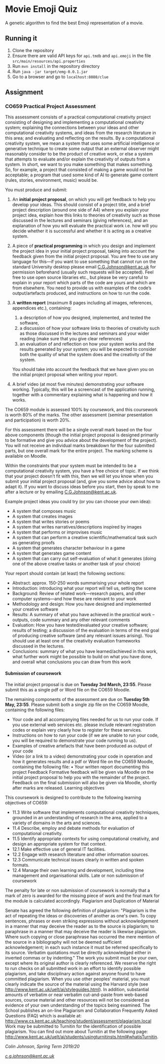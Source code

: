 # Movie Emoji Quiz
A genetic algorithm to find the best Emoji representation of a movie.

## Running it
1. Clone the repository
2. Ensure there are valid API keys for `api.tmdb` and `api.emoji` in the file `src/main/resources/api.properties`
3. Run `mvn install` in the repository directory
4. Run `java -jar target/emg-0.0.1.jar`
5. Go to a browser and go to `localhost:8080/clue`

## Assignment

### CO659 Practical Project Assessment
This assessment consists of a practical computational creativity project consisting of designing and implementing a computational creativity system; explaining the connections between your ideas and other computational creativity systems, and ideas from the research literature in this area; and evaluating and reflecting on the results. By a computational creativity system, we mean a system that uses some artificial intelligence or generative technique to create some output that an external observer might reasonably consider to be the product of creative work, or else a system that attempts to evaluate and/or explain the creativity of outputs from a system. In short, we want to you make something that makes something. So, for example, a project that consisted of making a game would not be acceptable; a program that used some kind of AI to generate game content (rules, stories, environment, music) would be.

You must produce and submit: 

1. An **initial project proposal**, on which you will get feedback to help you develop your ideas. This should consist of a project title, and a brief project description (around one side of A4) where you explain your project idea, explain how this links to theories of creativity such as those discussed in the lectures and seminars (giving references), and an explanation of how you will evaluate the practical work i.e. how will you decide whether it is successful and whether it is acting as a creative system.
2. A piece of **practical programming** in which you design and implement the project idea in your initial project proposal, taking into account the feedback given from the initial project proposal. You are free to use any language for this—if you want to use something that cannot run on the standard University desktop please email C.G.Johnson@kent.ac.uk for permission beforehand (usually such requests will be accepted). Feel free to use open source libraries etc., but please be very careful to explain in your report which parts of the code are yours and which are from elsewhere. You need to provide us with examples of the code’s output/artefacts produced, and instructions on how to run the code. 
3. A **written report** (maximum 8 pages including all images, references, appendices etc.), containing:
    
    1. a description of how you designed, implemented, and tested the software, 
    1. a discussion of how your software links to theories of creativity such as those discussed in the lectures and seminars and your wider reading (make sure that you give clear references)
    1. an evaluation of and reflection on how your system works and the results generated by your system; you will be expected to consider both the quality of what the system does and the creativity of the system.
    
    You should take into account the feedback that we have given you on the initial project proposal when writing your report. 

4. A brief video (at most five minutes) demonstrating your software working. Typically, this will be a screencast of the application running, together with a commentary explaining what is happening and how it works.

The CO659 module is assessed 100% by coursework, and this coursework is worth 80% of the marks. The other assessment (seminar presentation and participation) is worth 20%.
 
For this assessment there will be a single overall mark based on the four above components (though the initial project proposal is designed primarily to be formative and give you advice about the development of the project). You will not receive an individual marks breakdown for the four submitted parts, but one overall mark for the entire project. The marking scheme is available on Moodle.

Within the constraints that your system must be intended to be a computational creativity system, you have a free choice of topic. If we think that your project doesn’t fit with this, then we will let you know when you submit your initial project proposal (and, give you some advice about how to adapt it). If you want to discuss ideas before you start, then by speak to me after a lecture or by emailing [C.G.Johnson@kent.ac.uk](mailto:C.G.Johnson@kent.ac.uk "Email C G Johnson").

Example project ideas you could try (or you can choose your own idea):

- A system that composes music
- A system that creates images
- A system that writes stories or poems
- A system that writes narratives/descriptions inspired by images
- A system that performs or improvises music 
- A system that can perform a creative scientific/mathematical task such as generating proofs
- A system that generates character behaviour in a game
- A system that generates game content
- A system that can carry out self-evaluation of what it generates (doing one of the above creative tasks or another task of your choice)

Your report should contain (at least) the following sections:
- Abstract: approx. 150-250 words summarising your whole report
- Introduction: introducing what your report will tell us, setting the scene
- Background: Review of related work—research papers, and other computer systems—and how these are relevant to your work
- Methodology and design: How you have designed and implemented your creative software
- Results: A summary of what you have achieved in the practical work – outputs, code summary and any other relevant comments
- Evaluation: How you have tested/evaluated your creative software; results of testing; a discussion of the evaluation in terms of the end goal of producing creative software (and any relevant issues arising). You should use at least one of the creativity evaluation frameworks discussed in the lectures.
- Conclusions: summary of what you have learned/achieved in this work, what further work might be possible to build on what you have done, and overall what conclusions you can draw from this work

#### Submission of coursework

The initial project proposal is due on **Tuesday 3rd March, 23:55**. Please submit this as a single pdf or Word file on the CO659 Moodle.

The remaining components of the assessment are due on **Tuesday 5th May, 23:55**. Please submit both a single zip file on the CO659 Moodle, containing the following files:

- Your code and all accompanying files needed for us to run your code. If you use external web services etc. please include relevant registration codes or explain very clearly how to register for these services. 
- Instructions on how to run your code (if we are unable to run your code, you will be required to demonstrate your code running to us). 
- Examples of creative artefacts that have been produced as output of your code
- Video (or a link to a video) demonstrating your code in operation and how it generates results
and a pdf or Word file on the CO659 Moodle, containing the following file:
    • Your written report documenting this project
Feedback
Formative feedback will be given via Moodle on the initial project proposal to help you with the remainder of the project. Feedback on the final submission will also be given via Moodle, shortly after marks are released.
Learning objectives

This coursework is designed to contribute to the following learning objectives of CO659:
- 11.3 Write software that implements computational creativity techniques, grounded in an understanding of research in the area, applied to a variety of domains in the arts and sciences.
- 11.4 Describe, employ and debate methods for evaluation of computational creativity.
- 11.5 Identify appropriate contexts for using computational creativity, and design an appropriate system for that context.
- 12.1 Make effective use of general IT facilities.
- 12.2 Engage with research literature and other information sources.
- 12.3 Communicate technical issues clearly in written and spoken formats.
- 12.4 Manage their own learning and development, including time management and organisational skills.
Late or non submission of coursework

The penalty for late or non submission of coursework is normally that a mark of zero is awarded for the missing piece of work and the final mark for the module is calculated accordingly. 
Plagiarism and Duplication of Material

Senate has agreed the following definition of plagiarism: "Plagiarism is the act of repeating the ideas or discoveries of another as one's own. To copy sentences, phrases or even striking expressions without acknowledgement in a manner that may deceive the reader as to the source is plagiarism; to paraphrase in a manner that may deceive the reader is likewise plagiarism. Where such copying or close paraphrase has occurred the mere mention of the source in a bibliography will not be deemed sufficient acknowledgement; in each such instance it must be referred specifically to its source. Verbatim quotations must be directly acknowledged either in inverted commas or by indenting." The work you submit must be your own, except where its original author is clearly referenced. We reserve the right to run checks on all submitted work in an effort to identify possible plagiarism, and take disciplinary action against anyone found to have committed plagiarism. When you use other peoples' material, you must clearly indicate the source of the material using the Harvard style (see http://www.kent.ac.uk/uelt/ai/styleguides.html). 
In addition, substantial amounts of verbatim or near verbatim cut-and-paste from web-based sources, course material and other resources will not be considered as evidence of your own understanding of the topics being examined. 
The School publishes an on-line Plagiarism and Collaboration Frequently Asked Questions (FAQ) which is available at: 
http://www.cs.kent.ac.uk/teaching/student/assessment/plagiarism.local 
Work may be submitted to Turnitin for the identification of possible plagiarism. You can find out more about Turnitin at the following page: http://www.kent.ac.uk/uelt/ai/students/usingturnitinsts.html#whatisTurnitin. 

_Colin Johnson, Spring Term 2019/20_

_[c.g.johnson@kent.ac.uk](mailto:c.g.johnson@kent.ac.uk)_ 

